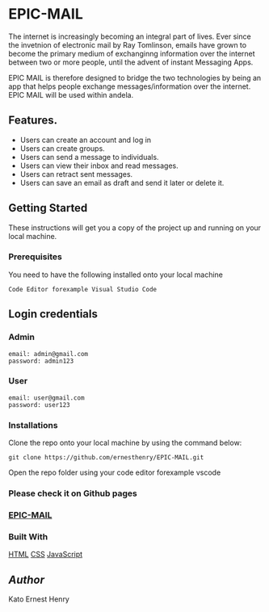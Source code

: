 # EPIC-MAIL
The internet is increasingly becoming an integral part of lives. Ever since the invetnion of electronic mail by Ray Tomlinson, emails have grown to become  the primary medium of exchanginng information over the internet between two or more people, until the advent of instant Messaging Apps.

EPIC MAIL is therefore designed to bridge the two technologies by being an app that helps people exchange messages/information over the internet. EPIC MAIL will be used within andela.

## Features.

- Users can create an account and log in
- Users can create groups.
- Users can send a message to individuals.
- Users can view their inbox and read messages.
- Users can retract sent messages.
- Users can save an email as draft and send it later or delete it.


## Getting Started

These instructions will get you a copy of the project up and running on your local machine.

### Prerequisites

You need to have the following installed onto your local machine

```
Code Editor forexample Visual Studio Code

```

## Login credentials

### Admin
```
email: admin@gmail.com
password: admin123
```
### User
```
email: user@gmail.com
password: user123

```


### Installations

Clone the repo onto your local machine by using the command below:

```
git clone https://github.com/ernesthenry/EPIC-MAIL.git

```

Open the repo folder using your code editor forexample vscode

### Please check it on Github pages

### [EPIC-MAIL](https://ernesthenry.github.io/EPIC-MAIL/UI)
### Built With
[HTML](https://www.w3schools.com/html/)
[CSS](https://www.w3schools.com/css/default.asp)
[JavaScript](https://www.w3schools.com/js/default.asp)



## _Author_

Kato Ernest Henry